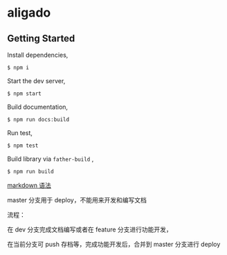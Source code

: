 # aligado

## Getting Started

Install dependencies,

```bash
$ npm i
```

Start the dev server,

```bash
$ npm start
```

Build documentation,

```bash
$ npm run docs:build
```

Run test,

```bash
$ npm test
```

Build library via `father-build` ,

```bash
$ npm run build
```

[markdown 语法](http://itmyhome.com/markdown/index.html)

master 分支用于 deploy，不能用来开发和编写文档

流程：

在 dev 分支完成文档编写或者在 feature 分支进行功能开发，

在当前分支可 push 存档等，完成功能开发后，合并到 master 分支进行 deploy
